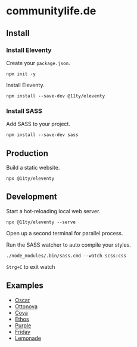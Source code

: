 # communitylife.de

## Install

### Install Eleventy

Create your `package.json`.

`npm init -y`

Install Eleventy.

`npm install --save-dev @11ty/eleventy`

### Install SASS

Add SASS to your project.

`npm install --save-dev sass`

## Production

Build a static website.

`npx @11ty/eleventy`

## Development

Start a hot-reloading local web server.

`npx @11ty/eleventy --serve`

Open up a second terminal for parallel process.

Run the SASS watcher to auto compile your styles.

`./node_modules/.bin/sass.cmd --watch scss:css`

`Strg+C` to exit watch

## Examples

- [Oscar](https://www.hioscar.com/)
- [Ottonova](https://www.ottonova.de/)
- [Coya](https://www.coya.com/)
- [Ethos](https://www.ethoslife.com/)
- [Purple](https://purple.com/)
- [Friday](https://www.friday.de/)
- [Lemonade](https://www.lemonade.com/de)
